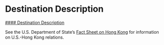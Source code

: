 # Destination Description

[#### Destination Description](javascript:void(0); "Destination Description")

See the U.S. Department of State’s [Fact Sheet on Hong Kong](https://www.state.gov/u-s-relations-with-hong-kong/) for information on U.S.-Hong Kong relations.